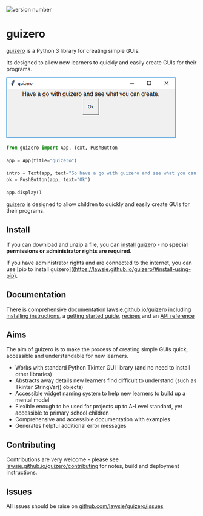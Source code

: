 ![version number]([images/guizero](https://badge.fury.io/py/guizero.svg)) 

# guizero

[guizero](https://lawsie.github.io/guizero) is a Python 3 library for creating simple GUIs. 

Its designed to allow new learners to quickly and easily create GUIs for their programs.

![So have a go with guizero and see what you can create](docs-src/docs/images/have-a-go.png)

```python
from guizero import App, Text, PushButton

app = App(title="guizero")

intro = Text(app, text="So have a go with guizero and see what you can create.")
ok = PushButton(app, text="Ok")

app.display()
```

[guizero](https://lawsie.github.io/guizero) is designed to allow children to quickly and easily create GUIs for their programs.

## Install

If you can download and unzip a file, you can [install guizero](https://lawsie.github.io/guizero/#easy-install) - **no special permissions or administrator rights are required**.

If you have administrator rights and are connected to the internet, you can use [pip to install guizero]((https://lawsie.github.io/guizero/#install-using-pip).

## Documentation

There is comprehensive documentation [lawsie.github.io/guizero](https://lawsie.github.io/guizero) including [installing instructions](https://lawsie.github.io/guizero), a [getting started guide](https://lawsie.github.io/guizero/start), [recipes](http://127.0.0.1:8000/recipes/) and an [API reference](https://lawsie.github.io/guizero/app/)

## Aims
The aim of guizero is to make the process of creating simple GUIs quick, accessible and understandable for new learners.

* Works with standard Python Tkinter GUI library (and no need to install other libraries)
* Abstracts away details new learners find difficult to understand (such as Tkinter StringVar() objects)
* Accessible widget naming system to help new learners to build up a mental model
* Flexible enough to be used for projects up to A-Level standard, yet accessible to primary school children
* Comprehensive and accessible documentation with examples
* Generates helpful additional error messages

## Contributing

Contributions are very welcome - please see [lawsie.github.io/guizero/contributing](https://lawsie.github.io/guizero/contributing) for notes, build and deployment instructions.

## Issues

All issues should be raise on [github.com/lawsie/guizero/issues](https://github.com/lawsie/guizero/issues)
